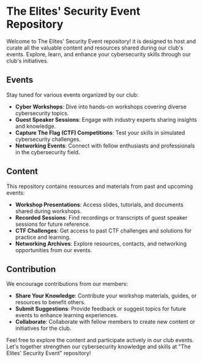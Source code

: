 # The Elites' Security Event Repository

Welcome to The Elites' Security Event repository! it is designed to host and curate all the valuable content and resources shared during our club's events. Explore, learn, and enhance your cybersecurity skills through our club's initiatives.

## Events

Stay tuned for various events organized by our club:

- **Cyber Workshops**: Dive into hands-on workshops covering diverse cybersecurity topics.
- **Guest Speaker Sessions**: Engage with industry experts sharing insights and knowledge.
- **Capture The Flag (CTF) Competitions**: Test your skills in simulated cybersecurity challenges.
- **Networking Events**: Connect with fellow enthusiasts and professionals in the cybersecurity field.

## Content

This repository contains resources and materials from past and upcoming events:

- **Workshop Presentations**: Access slides, tutorials, and documents shared during workshops.
- **Recorded Sessions**: Find recordings or transcripts of guest speaker sessions for future reference.
- **CTF Challenges**: Get access to past CTF challenges and solutions for practice and learning.
- **Networking Archives**: Explore resources, contacts, and networking opportunities from our events.

## Contribution

We encourage contributions from our members:

- **Share Your Knowledge**: Contribute your workshop materials, guides, or resources to benefit others.
- **Submit Suggestions**: Provide feedback or suggest topics for future events to enhance learning experiences.
- **Collaborate**: Collaborate with fellow members to create new content or initiatives for the club.

Feel free to explore the content and participate actively in our club events. Let's together strengthen our cybersecurity knowledge and skills at "The Elites' Security Event" repository!
